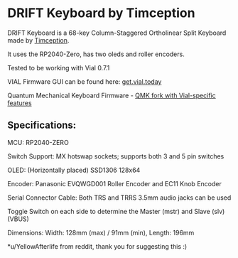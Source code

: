 # DRIFT Keyboard by Timception

DRIFT Keyboard is a 68-key Column-Staggered Ortholinear Split Keyboard made by [Timception](https://github.com/timception).

It uses the RP2040-Zero, has two oleds and roller encoders.

Tested to be working with Vial 0.7.1

VIAL Firmware GUI can be found here:  [get.vial.today](https://get.vial.today/)

Quantum Mechanical Keyboard Firmware - [QMK fork with Vial-specific features](https://github.com/vial-kb/vial-qmk)

Specifications:
---------------------------------------------------------------------------------

MCU: RP2040-ZERO

Switch Support: MX hotswap sockets; supports both 3 and 5 pin switches

OLED: (Horizontally placed) SSD1306 128x64

Encoder: Panasonic EVQWGD001 Roller Encoder and EC11 Knob Encoder

Serial Connector Cable: Both TRS and TRRS 3.5mm audio jacks can be used

Toggle Switch on each side to determine the Master (mstr) and Slave (slv) (VBUS)

Dimensions: Width: 128mm (max) / 91mm (min), Length: 196mm

*u/YellowAfterlife from reddit, thank you for suggesting this :)
